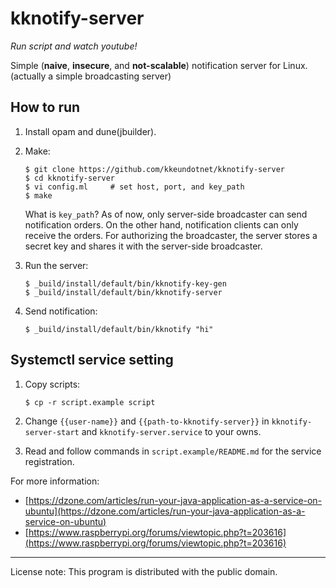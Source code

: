 kknotify-server
======

*Run script and watch youtube!*

Simple (**naive**, **insecure**, and **not-scalable**) notification
server for Linux.  (actually a simple broadcasting server)

How to run
------

1.  Install opam and dune(jbuilder).

2.  Make:

    ```
    $ git clone https://github.com/kkeundotnet/kknotify-server
    $ cd kknotify-server
    $ vi config.ml     # set host, port, and key_path
    $ make
    ```

    What is `key_path`?  As of now, only server-side broadcaster can
    send notification orders.  On the other hand, notification clients
    can only receive the orders.  For authorizing the broadcaster, the
    server stores a secret key and shares it with the server-side
    broadcaster.

3.  Run the server:

    ```
    $ _build/install/default/bin/kknotify-key-gen
    $ _build/install/default/bin/kknotify-server
    ```

4.  Send notification:

    ```
    $ _build/install/default/bin/kknotify "hi"
    ```

Systemctl service setting
------

1.  Copy scripts:

    ```
    $ cp -r script.example script
    ```

2.  Change `{{user-name}}` and `{{path-to-kknotify-server}}` in
    `kknotify-server-start` and `kknotify-server.service` to your
    owns.

3.  Read and follow commands in `script.example/README.md` for the
    service registration.

For more information:

* [https://dzone.com/articles/run-your-java-application-as-a-service-on-ubuntu](https://dzone.com/articles/run-your-java-application-as-a-service-on-ubuntu)
* [https://www.raspberrypi.org/forums/viewtopic.php?t=203616](https://www.raspberrypi.org/forums/viewtopic.php?t=203616)

******

License note: This program is distributed with the public domain.
